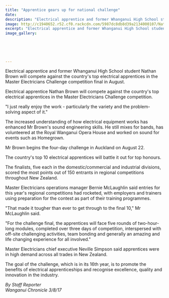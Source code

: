 ```yaml
---
title: "Apprentice gears up for national challenge"
date: 
description: "Electrical apprentice and former Whanganui High School student Nathan Brown will compete against the country's top electrical apprentices..."
image: http://c1940652.r52.cf0.rackcdn.com/5987dc8db8d39a2134000107/Nathan-Brown-top-electrical-apprentice.jpg
excerpt: "Electrical apprentice and former Whanganui High School student Nathan Brown will compete against the country's top electrical apprentices in the Master Electricians Challenge competition final in August."
image_gallery:
    
    
    
    
    
---
```


<p><span>Electrical apprentice and former Whanganui High School student Nathan Brown will compete against the country's top electrical apprentices in the Master Electricians Challenge competition final in August.<br /></span></p>
<p><span>Electrical apprentice Nathan Brown will compete against the country's top electrical apprentices in the Master Electricians Challenge competition.</span></p>
<p class="element element-paragraph">"I just really enjoy the work - particularly the variety and the problem-solving aspect of it."</p>
<p class="element element-paragraph">The increased understanding of how electrical equipment works has enhanced Mr Brown's sound engineering skills. He still mixes for bands, has volunteered at the Royal Wanganui Opera House and worked on sound for events such as Homegrown.</p>
<p class="element element-paragraph">Mr Brown begins the four-day challenge in Auckland on August 22.</p>
<p class="element element-paragraph">The country's top 10 electrical apprentices will battle it out for top honours.</p>
<p class="element element-paragraph">The finalists, five each in the domestic/commercial and industrial divisions, scored the most points out of 150 entrants in regional competitions throughout New Zealand.</p>
<p class="element element-paragraph">Master Electricians operations manager Bernie McLaughlin said entries for this year's regional competitions had rocketed, with employers and trainers using preparation for the contest as part of their training programmes.</p>
<p class="element element-paragraph">"That made it tougher than ever to get through to the final 10," Mr McLaughlin said.</p>
<p class="element element-paragraph">"For the challenge final, the apprentices will face five rounds of two-hour-long modules, completed over three days of competition, interspersed with off-site challenging activities, team bonding and generally an amazing and life changing experience for all involved."</p>
<p class="element element-paragraph">Master Electricians chief executive Neville Simpson said apprentices were in high demand across all trades in New Zealand.</p>
<p class="element element-paragraph">The goal of the challenge, which is in its 16th year, is to promote the benefits of electrical apprenticeships and recognise excellence, quality and innovation in the industry.</p>
<p class="element element-paragraph"><em>By Staff Reporter</em><br /><em>Wanganui Chronicle 3/8/17</em></p>

